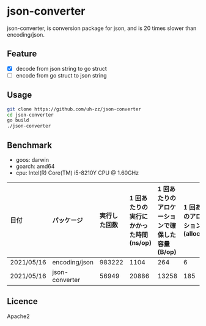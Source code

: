 # json-converter

json-converter, is conversion package for json, and is 20 times slower than encoding/json.

## Feature

- [x] decode from json string to go struct
- [ ] encode from go struct to json string

## Usage

```bash
git clone https://github.com/uh-zz/json-converter
cd json-converter
go build
./json-converter

```

## Benchmark
- goos: darwin
- goarch: amd64
- cpu: Intel(R) Core(TM) i5-8210Y CPU @ 1.60GHz


| 日付 | パッケージ | 実行した回数 | 1 回あたりの実行にかかった時間(ns/op) | 1 回あたりのアロケーションで確保した容量(B/op) | 1 回あたりのアロケーション回数(allocs/op) |
| :--- | :--- | :--- | :--- | :--- | :--- |
| 2021/05/16 | encoding/json | 983222 | 1104 | 264 | 6 |
| 2021/05/16 | json-converter | 56949 | 20886 | 13258 | 185 |

## Licence

Apache2
